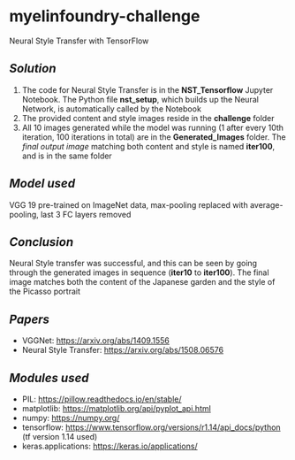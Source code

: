 # myelinfoundry-challenge
Neural Style Transfer with TensorFlow

##  ___**Solution**___
1. The code for Neural Style Transfer is in the **NST_Tensorflow** Jupyter Notebook. The Python file **nst_setup**, which builds up the Neural Network, is automatically called by the Notebook
2. The provided content and style images reside in the **challenge** folder
3. All 10 images generated while the model was running (1 after every 10th iteration, 100 iterations in total) are in the **Generated_Images** folder. The *final output image* matching both content and style is named **iter100**, and is in the same folder

##  ___**Model used**___
VGG 19 pre-trained on ImageNet data, max-pooling replaced with average-pooling, last 3 FC layers removed 

##  ___**Conclusion**___
Neural Style transfer was successful, and this can be seen by going through the generated images in sequence (**iter10** to **iter100**). The final image matches both the content of the Japanese garden and the style of the Picasso portrait

##  ___**Papers**___
* VGGNet: https://arxiv.org/abs/1409.1556
* Neural Style Transfer: https://arxiv.org/abs/1508.06576

##  ___**Modules used**___
* PIL: https://pillow.readthedocs.io/en/stable/
* matplotlib: https://matplotlib.org/api/pyplot_api.html
* numpy: https://numpy.org/
* tensorflow: https://www.tensorflow.org/versions/r1.14/api_docs/python (tf version 1.14 used)
* keras.applications: https://keras.io/applications/
